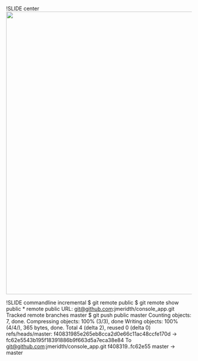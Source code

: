 !SLIDE center
<img src="GitPush.png" width="1024" height="768"/>

!SLIDE commandline incremental
	$ git remote
	public
	$ git remote show public
	* remote public
	  URL: git@github.com:jmeridth/console_app.git
	  Tracked remote branches
	    master
	$ git push public master
	Counting objects: 7, done.
	Compressing objects: 100% (3/3), done
	Writing objects: 100% (4/4/), 365 bytes, done.
	Total 4 (delta 2), reused 0 (delta 0)
	refs/heads/master: f40831985e265eb8cca2d0e66c11ac48ccfe170d ->
	fc62e5543b195f18391886b9f663d5a7eca38e84
	To git@github.com:jmeridth/console_app.git
	  f408319..fc62e55 master -> master
